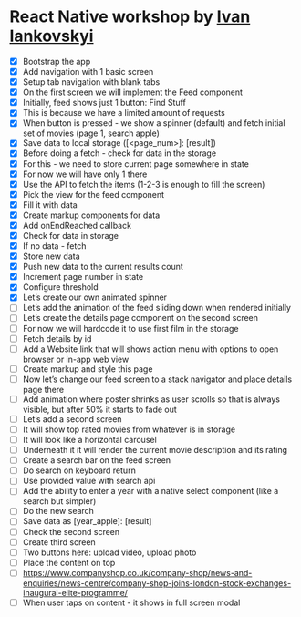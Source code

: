 # React Native workshop by [Ivan Iankovskyi](https://github.com/AtticusFetch)

- [x] Bootstrap the app
- [x] Add navigation with 1 basic screen
- [x] Setup tab navigation with blank tabs
- [x] On the first screen we will implement the Feed component
- [x] Initially, feed shows just 1 button: Find Stuff
- [x] This is because we have a limited amount of requests
- [x] When button is pressed - we show a spinner (default) and fetch initial set of movies (page 1, search apple)
- [x] Save data to local storage ([<page_num>]: [result])
- [x] Before doing a fetch - check for data in the storage
- [x] For this - we need to store current page somewhere in state
- [x] For now we will have only 1 there
- [x] Use the API to fetch the items (1-2-3 is enough to fill the screen)
- [x] Pick the view for the feed component
- [x] Fill it with data
- [x] Create markup components for data
- [x] Add onEndReached callback
- [x] Check for data in storage
- [x] If no data - fetch
- [x] Store new data
- [x] Push new data to the current results count
- [x] Increment page number in state
- [x] Configure threshold
- [x] Let’s create our own animated spinner
- [ ] Let’s add the animation of the feed sliding down when rendered initially
- [ ] Let’s create the details page component on the second screen
- [ ] For now we will hardcode it to use first film in the storage
- [ ] Fetch details by id
- [ ] Add a Website link that will shows action menu with options to open browser or in-app web view
- [ ] Create markup and style this page
- [ ] Now let’s change our feed screen to a stack navigator and place details page there
- [ ] Add animation where poster shrinks as user scrolls so that is always visible, but after 50% it starts to fade out
- [ ] Let’s add a second screen
- [ ] It will show top rated movies from whatever is in storage
- [ ] It will look like a horizontal carousel
- [ ] Underneath it it will render the current movie description and its rating
- [ ] Create a search bar on the feed screen
- [ ] Do search on keyboard return
- [ ] Use provided value with search api
- [ ] Add the ability to enter a year with a native select component (like a search but simpler)
- [ ] Do the new search
- [ ] Save data as [year_apple]: [result]
- [ ] Check the second screen
- [ ] Create third screen
- [ ] Two buttons here: upload video, upload photo
- [ ] Place the content on top
- [ ] https://www.companyshop.co.uk/company-shop/news-and-enquiries/news-centre/company-shop-joins-london-stock-exchanges-inaugural-elite-programme/
- [ ] When user taps on content - it shows in full screen modal